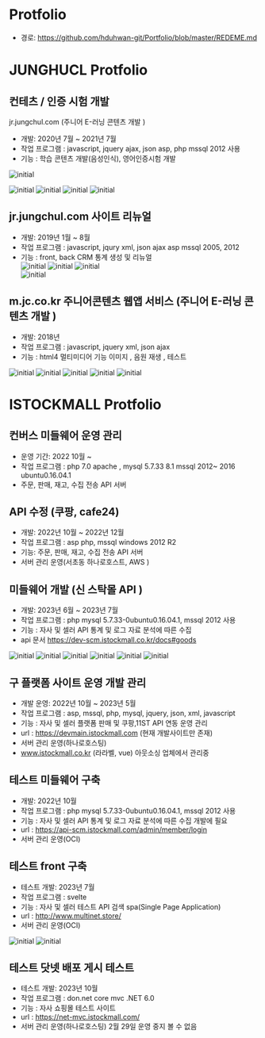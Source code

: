 
# Protfolio 
- 경로: https://github.com/hduhwan-git/Portfolio/blob/master/REDEME.md


# JUNGHUCL Protfolio


## 컨테츠 / 인증 시험 개발 

jr.jungchul.com (주니어 E-러닝 콘텐츠 개발 ) 
- 개발:  2020년  7월  ~ 2021년 7월    
- 작업 프로그램 : javascript, jquery ajax,  json  asp, php mssql 2012 사용  
- 기능  :  학습 콘텐츠 개발(음성인식), 영어인증시험 개발 


![initial](/jungchul/img/wewiz/player.PNG)
 

![initial](/jungchul/img/wewiz/1.PNG)
![initial](/jungchul/img/wewiz/3.PNG)
![initial](/jungchul/img/wewiz/2.PNG)
![initial](/jungchul/img/wewiz/result.PNG)

 
##  jr.jungchul.com 사이트 리뉴얼 
- 개발:  2019년  1월 ~ 8월
- 작업 프로그램 : javascript, jqury xml, json ajax asp mssql 2005, 2012 
- 기능  : front, back CRM 통계 생성 및 리뉴얼    
![initial](/jungchul/img/old/1.PNG)
![initial](/jungchul/img/old/2.PNG)
![initial](/jungchul/img/old/3.PNG)  
![initial](/jungchul/img/old/s4.PNG) 

##  m.jc.co.kr 주니어콘텐츠 웹앱 서비스 (주니어 E-러닝 콘텐츠 개발 )  
- 개발:  2018년 
- 작업 프로그램 : javascript, jquery xml, json ajax  
- 기능  : html4 멀티미디어 기능 이미지 , 음원 재생 , 테스트     


![initial](/jungchul/img/m/1.PNG)
![initial](/jungchul/img/m/2.PNG)
![initial](/jungchul/img/m/3.PNG) 
![initial](/jungchul/img/m/4.PNG) 
![initial](/jungchul/img/m/5.PNG) 

# ISTOCKMALL Protfolio

## 컨버스 미들웨어 운영 관리 

- 운영 기간: 2022 10월 ~    
- 작업 프로그램 : php 7.0 apache , mysql 5.7.33 8.1 mssql 2012~ 2016 ubuntu0.16.04.1
- 주문, 판매, 재고, 수집 전송 API 서버  


##  API 수정 (쿠팡, cafe24)
- 개발:  2022년  10월  ~ 2022년 12월
- 작업 프로그램 : asp php, mssql windows 2012 R2   
- 기능: 주문, 판매, 재고, 수집 전송 API 서버  
- 서버 관리 운영(서초동 하나로호스트, AWS )  


##  미들웨어 개발 (신 스탁몰 API )
  
- 개발:  2023년  6월  ~ 2023년 7월    
- 작업 프로그램 :  php mysql 5.7.33-0ubuntu0.16.04.1, mssql 2012 사용  
- 기능  : 자사 및 셀러 API 통계 및 로그 자료 분석에 따른 수집 
- api 문서 https://dev-scm.istockmall.co.kr/docs#goods

![initial](/istockmall/img/0.PNG) 
![initial](/istockmall/img/1.PNG) 
![initial](/istockmall/img/2.PNG) 
![initial](/istockmall/img/3.PNG) 
![initial](/istockmall/img/4.PNG) 
![initial](/istockmall/img/5.PNG) 

##  구 플랫폼 사이트 운영 개발 관리 

- 개발 운영:  2022년 10월 ~ 2023년 5월   
- 작업 프로그램 : asp, mssql, php, mysql, jquery, json, xml, javascript     
- 기능  : 자사 및 셀러 플랫폼 판매 및 쿠팡,11ST API 연동 운영 관리 
- url : https://devmain.istockmall.com (현재 개발사이트만 존재)  
- 서버 관리 운영(하나로호스팅)  
- www.istockmall.co.kr (라라벨, vue) 아웃소싱 업체에서 관리중
 


##  테스트 미들웨어 구축 
 
- 개발:  2022년 10월 
- 작업 프로그램 :  php mysql 5.7.33-0ubuntu0.16.04.1, mssql 2012 사용  
- 기능  : 자사 및 셀러 API 통계 및 로그 자료 분석에 따른 수집 개발에 필요  
- url : https://api-scm.istockmall.com/admin/member/login
- 서버 관리 운영(OCI)  

##  테스트 front 구축  
- 테스트 개발:  2023년 7월 
- 작업 프로그램 : svelte  
- 기능  : 자사 및 셀러 테스트 API 검색 spa(Single Page Application)
- url : http://www.multinet.store/ 
- 서버 관리 운영(OCI)  

![initial](/istockmall/img/m1.PNG) 
![initial](/istockmall/img/m2.PNG) 


##  테스트 닷넷 배포 게시 테스트   
- 테스트 개발:  2023년 10월  
- 작업 프로그램 : don.net core mvc .NET 6.0   
- 기능  : 자사 쇼핑몰 테스트 사이트 
- url : https://net-mvc.istockmall.com/
- 서버 관리 운영(하나로호스팅) 2월 29일 운영 중지 볼 수 없음    

